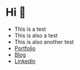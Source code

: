 # Hi 👋  

- This is a test 
- This is also a test
- This is also another test 
- <a href="https://behance.net/brandonjgeo">Portfolio</a>
- <a href="https://medium.com/@brandonjgeo">Blog</a>
- <a href="https://linkedin.com/in/brandonjgeo">Linkedin</a>


